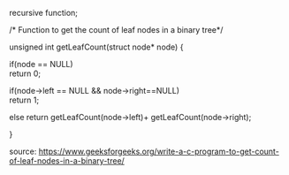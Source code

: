 recursive function;

/* Function to get the count of leaf nodes in a binary tree*/

unsigned int getLeafCount(struct node* node) 
{ 

  if(node == NULL)        
    return 0; 
    
  if(node->left == NULL && node->right==NULL)       
    return 1;             
    
  else 
    return getLeafCount(node->left)+ 
           getLeafCount(node->right); 
           
}

source:
https://www.geeksforgeeks.org/write-a-c-program-to-get-count-of-leaf-nodes-in-a-binary-tree/

